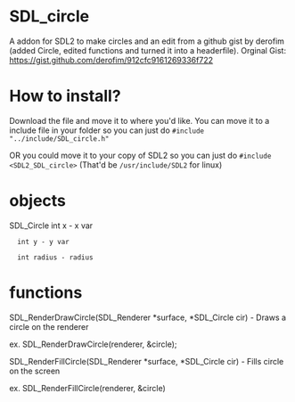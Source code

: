 # SDL_circle
A addon for SDL2 to make circles and an edit from a github gist by derofim (added Circle, edited functions and turned it into a headerfile). Orginal Gist: https://gist.github.com/derofim/912cfc9161269336f722

# How to install?

Download the file and move it to where you'd like. You can move it to a include file in your folder so you can just do `#include "../include/SDL_circle.h"`

OR you could move it to your copy of SDL2 so you can just do `#include <SDL2_SDL_circle>` (That'd be `/usr/include/SDL2` for linux)

# objects
   SDL_Circle
      int x - x var
      
      int y - y var
      
      int radius - radius


# functions
  SDL_RenderDrawCircle(SDL_Renderer *surface, *SDL_Circle cir) - Draws a circle on the renderer
  
  ex. SDL_RenderDrawCircle(renderer, &circle);
  
  SDL_RenderFillCircle(SDL_Renderer *surface, *SDL_Circle cir) - Fills circle on the screen
  
  ex. SDL_RenderFillCircle(renderer, &circle)
  
